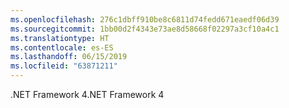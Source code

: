 ```yaml
---
ms.openlocfilehash: 276c1dbff910be8c6811d74fedd671eaedf06d39
ms.sourcegitcommit: 1bb00d2f4343e73ae8d58668f02297a3cf10a4c1
ms.translationtype: HT
ms.contentlocale: es-ES
ms.lasthandoff: 06/15/2019
ms.locfileid: "63871211"
---
```

<span data-ttu-id="87407-101">.NET Framework 4</span><span class="sxs-lookup"><span data-stu-id="87407-101">.NET Framework 4</span></span>